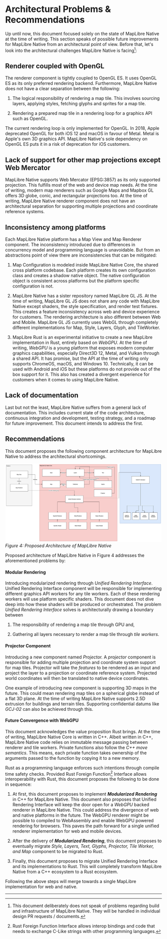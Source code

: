 # Architectural Problems & Recommendations

Up until now, this document focused solely on the state of MapLibre
Native at the time of writing. This section speaks of possible future
improvements for MapLibre Native from an architectural point of view.
Before that, let's look into the architectural challenges MapLibre
Native is facing[^18]:

## Renderer coupled with OpenGL

The renderer component is tightly coupled to OpenGL ES. It uses OpenGL
ES as its only preferred rendering backend. Furthermore, MapLibre
Native does not have a clear separation between the following:

1.  The logical responsibility of rendering a map tile. This involves
    sourcing layers, applying styles, fetching glyphs and sprites for a
    map tile.

2.  Rendering a prepared map tile in a rendering loop for a graphics API
    such as OpenGL.

The current rendering loop is only implemented for OpenGL. In 2018,
Apple deprecated OpenGL for both iOS 12 and macOS in favour of Metal.
Metal is Apple's own 3D graphics API. MapLibre Native's sole
dependency on OpenGL ES puts it in a risk of deprecation for iOS
customers.

## Lack of support for other map projections except Web Mercator

MapLibre Native supports Web Mercator (EPSG:3857) as its only
supported projection. This fulfills most of the web and device map
needs. At the time of writing, modern map renderers such as Google Maps
and Mapbox GL offers 3D globe, conic, and rectangular projections too.
At the time of writing, MapLibre Native renderer component does not
have an architectural separation for supporting multiple projections and
coordinate reference systems.

## Inconsistency among platforms

Each MapLibre Native platform has a Map View and Map Renderer
component. The inconsistency introduced due to differences in
concurrency model and programming language is unavoidable. But from an
abstractions point of view there are inconsistencies that can be
mitigated:

1.  Map Configuration is modeled inside MapLibre Native Core, the
    shared cross platform codebase. Each platform creates its own
    configuration class and creates a shadow native object. The native
    configuration object is consistent across platforms but the platform
    specific configuration is not.

2.  MapLibre Native has a sister repository named MapLibre GL JS. At
    the time of writing, MapLibre GL JS does not share any code with
    MapLibre Native except shaders, the style specification, and
    render test fixtures. This creates a feature inconsistency across
    web and device experience for customers. The rendering architecture
    is also different between Web and Mobile. MapLibre GL JS currently
    uses WebGL through completely different implementations for Map,
    Style, Layers, Glyph, and TileWorker.

3.  MapLibre Rust is an experimental initiative to create a new MapLibre
    implementation in Rust, entirely based on *WebGPU*. At the time of
    writing, *WebGPU* is a young platform that exposes modern computer
    graphics capabilities, especially Direct3D 12, Metal, and Vulkan
    through a shared API. It has promise, but the API at the time of
    writing only supports ChromeOS, macOS, and Windows 10. Technically,
    it can be used with Android and iOS but these platforms do not
    provide out of the box support for it. This also has created a
    divergent experience for customers when it comes to using MapLibre
    Native.

## Lack of documentation

Last but not the least, MapLibre Native suffers from a general lack
of documentation. This includes current state of the code architecture,
continuous integration and development, testing strategy, and a roadmap
for future improvement. This document intends to address the first.

## Recommendations

This document proposes the following component architecture for MapLibre
Native to address the architectural shortcomings.

![](media/proposed-architecture-of-maplibre-gl.png)
*Figure 4: Proposed Architecture of MapLibre Native*

Proposed architecture of MapLibre Native in Figure 4 addresses the
aforementioned problems by:

#### Modular Rendering

Introducing modularized rendering through *Unified Rendering Interface*.
Unified Rendering Interface component will be responsible for
implementing different graphics API workers for any tile workers. Each
of these rendering workers will use platform specific shaders. This
document does not dive deep into how these shaders will be produced or
orchestrated. The problem *Unified Rendering Interface* solves is
architecturally drawing a boundary between

1.  The responsibility of rendering a map tile through GPU and,

2.  Gathering all layers necessary to render a map tile through *tile
    workers*.

#### Projector Component

Introducing a new component named *Projector.* A *projector* component
is responsible for adding multiple projection and coordinate system
support for map tiles. Projector will take the *features* to be rendered
as an input and project the layer to a projection or coordinate
reference system. Projected world coordinates will then be translated to
native device coordinates.

One example of introducing new component is supporting 3D maps in the
future. This could mean rendering map tiles on a spherical globe instead
of a flat 3D plane. At the time of writing MapLibre Native supports
2.5D extrusion for buildings and terrain tiles. Supporting confidential
datums like *GCJ-02* can also be achieved through this.

#### Future Convergence with WebGPU

This document acknowledges the value proposition Rust brings. At the
time of writing, MapLibre Native Core is written in C++. Albeit written
in C++, MapLibre Native code relies on immutable message passing between
renderer and tile workers. Private functions also follow the *C++ move
semantics*. This means, each private function takes ownership of the
arguments passed to the function by copying it to a new memory.

Rust as a programming language enforces such intentions through compile
time safety checks. Provided Rust Foreign Function[^19] Interface allows
interoperability with Rust, this document proposes the following to be
done in sequence:

1.  At first, this document proposes to implement ***Modularized
    Rendering*** in C++ for MapLibre Native. This document also
    proposes that Unified Rendering Interface will keep the door open
    for a *WebGPU* backed renderer in MapLibre Native. This could address
    the divergence of web and native platforms in the future. The WebGPU
    renderer might be possible to compiled to WebAssembly and enable
    WebGPU powered rendering for browsers. This paves the path forward for
    a single unified renderer implementation for web and mobile devices.

2.  After the delivery of ***Modularized Rendering***, this document
    proposes to eventually migrate *Style, Layers, Text, Glyphs,
    Projector, Tile Worker, and Map* component to be migrated to Rust.

3.  Finally, this document proposes to migrate Unified Rendering
    Interface and its implementations to Rust. This will completely
    transform MapLibre Native from a C++ ecosystem to a Rust
    ecosystem.

Following the above steps will merge towards a single MapLibre
implementation for web and native.

____________________________

[^18]: This document deliberately does not speak of problems regarding
    build and infrastructure of MapLibre Native. They will be handled
    in individual design PR requests / documents.

[^19]: Rust Foreign Function Interface allows interop bindings and code
    that needs to exchange C-Like strings with other programming
    languages.
